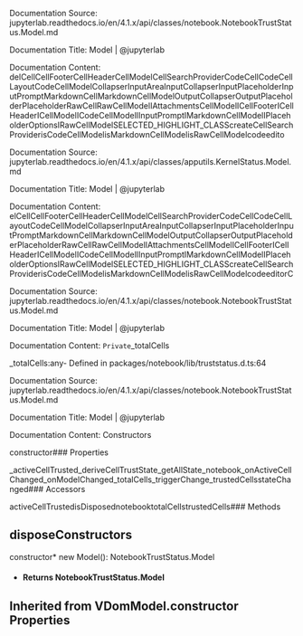 Documentation Source:
jupyterlab.readthedocs.io/en/4.1.x/api/classes/notebook.NotebookTrustStatus.Model.md

Documentation Title:
Model | @jupyterlab

Documentation Content:
delCellCellFooterCellHeaderCellModelCellSearchProviderCodeCellCodeCellLayoutCodeCellModelCollapserInputAreaInputCollapserInputPlaceholderInputPromptMarkdownCellMarkdownCellModelOutputCollapserOutputPlaceholderPlaceholderRawCellRawCellModelIAttachmentsCellModelICellFooterICellHeaderICellModelICodeCellModelIInputPromptIMarkdownCellModelIPlaceholderOptionsIRawCellModelSELECTED\_HIGHLIGHT\_CLASScreateCellSearchProviderisCodeCellModelisMarkdownCellModelisRawCellModelcodeedito



Documentation Source:
jupyterlab.readthedocs.io/en/4.1.x/api/classes/apputils.KernelStatus.Model.md

Documentation Title:
Model | @jupyterlab

Documentation Content:
elCellCellFooterCellHeaderCellModelCellSearchProviderCodeCellCodeCellLayoutCodeCellModelCollapserInputAreaInputCollapserInputPlaceholderInputPromptMarkdownCellMarkdownCellModelOutputCollapserOutputPlaceholderPlaceholderRawCellRawCellModelIAttachmentsCellModelICellFooterICellHeaderICellModelICodeCellModelIInputPromptIMarkdownCellModelIPlaceholderOptionsIRawCellModelSELECTED\_HIGHLIGHT\_CLASScreateCellSearchProviderisCodeCellModelisMarkdownCellModelisRawCellModelcodeeditorC



Documentation Source:
jupyterlab.readthedocs.io/en/4.1.x/api/classes/notebook.NotebookTrustStatus.Model.md

Documentation Title:
Model | @jupyterlab

Documentation Content:
`Private`\_totalCells

\_totalCells:any- Defined in packages/notebook/lib/truststatus.d.ts:64



Documentation Source:
jupyterlab.readthedocs.io/en/4.1.x/api/classes/notebook.NotebookTrustStatus.Model.md

Documentation Title:
Model | @jupyterlab

Documentation Content:
Constructors

constructor### Properties

\_activeCellTrusted\_deriveCellTrustState\_getAllState\_notebook\_onActiveCellChanged\_onModelChanged\_totalCells\_triggerChange\_trustedCellsstateChanged### Accessors

activeCellTrustedisDisposednotebooktotalCellstrustedCells### Methods

disposeConstructors
------------

constructor* new Model(): NotebookTrustStatus.Model
* #### Returns NotebookTrustStatus.Model

Inherited from VDomModel.constructor
Properties
----------



